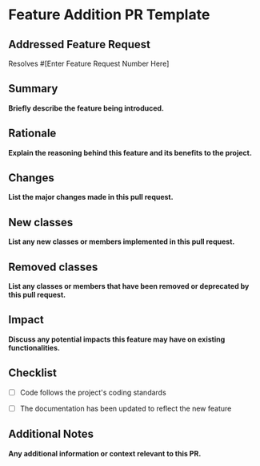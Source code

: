 # Feature Addition PR Template

## Addressed Feature Request
Resolves #[Enter Feature Request Number Here]

## Summary

**Briefly describe the feature being introduced.**

## Rationale

**Explain the reasoning behind this feature and its benefits to the project.**

## Changes

**List the major changes made in this pull request.**

## New classes

**List any new classes or members implemented in this pull request.**

## Removed classes

**List any classes or members that have been removed or deprecated by this pull request.**

## Impact

**Discuss any potential impacts this feature may have on existing functionalities.**

## Checklist

- [ ] Code follows the project's coding standards

- [ ] The documentation has been updated to reflect the new feature

## Additional Notes

**Any additional information or context relevant to this PR.**
